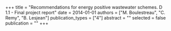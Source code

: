 +++
title = "Recommendations for energy positive wastewater schemes. D 1.1 - Final project report"
date = 2014-01-01
authors = ["M. Boulestreau", "C. Remy", "B. Lesjean"]
publication_types = ["4"]
abstract = ""
selected = false
publication = ""
+++

